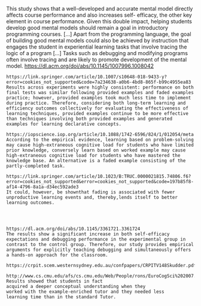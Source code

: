 This study shows that a well-developed and accurate mental model directly
affects course performance and also increases self- efficacy, the other key
element in course performance. Given this double impact, helping students
develop good mental models should remain a goal in introductory programming
courses.
[...]
Apart from the programming language, the goal of building good mental models
could also be achieved by instruction that engages the student in experiential
learning tasks that involve tracing the logic of a program
[...]
Tasks such as debugging and modifying programs often involve tracing and are
likely to promote development of the mental model.
https://dl.acm.org/doi/abs/10.1145/1007996.1008042



	https://link.springer.com/article/10.1007/s10648-018-9433-y?error=cookies_not_supported&code=7a234638-a0b6-4bd8-865f-b99c4955ea83
	Results across experiments were highly consistent: performance on both final tests was similar following provided examples and faded examples practice; however, provided examples took much less time to implement during practice. Therefore, considering both long-term learning and efficiency outcomes collectively for evaluating the effectiveness of learning techniques, provided examples continue to be more effective than techniques involving both provided examples and generated examples for learning declarative concepts.

	https://iopscience.iop.org/article/10.1088/1742-6596/824/1/012054/meta
	According to the empirical evidence, learning based on problem-solving may cause high-extraneous cognitive load for students who have limited prior knowledge, conversely learn based on worked example may cause high-extraneous cognitive load for students who have mastered the knowledge base. An alternative is a faded example consisting of the partly-completed task.

	https://link.springer.com/article/10.1023/B:TRUC.0000021815.74806.f6?error=cookies_not_supported&error=cookies_not_supported&code=197b85f8-af14-4796-8a1a-d34ec592ade3
	It could, however, be shownthat fading is associated with fewer unproductive learning events and, thereby,lends itself to better learning outcomes.




	https://dl.acm.org/doi/abs/10.1145/3361721.3361724
	The results show a significant increase in both self-efficacy expectations and debugging performance in the experimental group in contrast to the control group. Therefore, our study provides empirical arguments for explicitly teaching debugging and simultaneously offers a hands-on approach for the classroom.

	https://crpit.scem.westernsydney.edu.au/confpapers/CRPITV148Skudder.pdf

	http://www.cs.cmu.edu/afs/cs.cmu.edu/Web/People/rons/EuroCogSci%202007.pdf
	Results showed that students in fact
	acquired a deeper conceptual understanding when they
	worked with the example-enriched tutor and they needed less
	learning time than in the standard Tutor.
